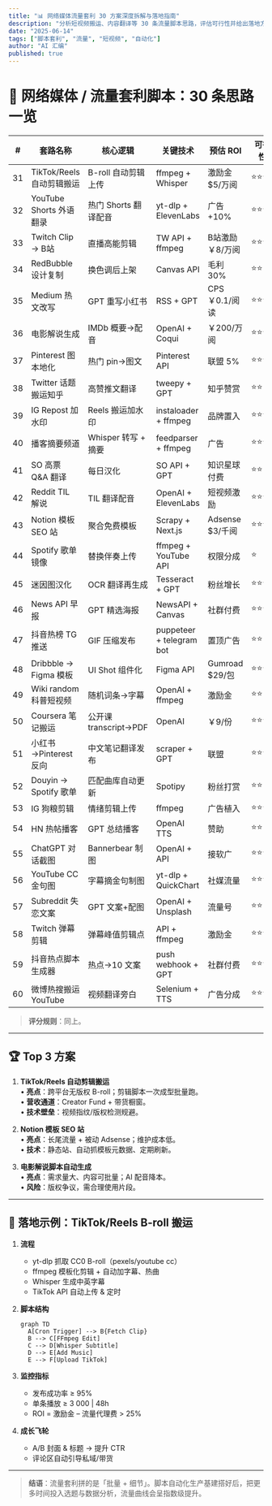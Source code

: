 ```yaml
---
title: "📊 网络媒体流量套利 30 方案深度拆解与落地指南"
description: "分析短视频搬运、内容翻译等 30 条流量脚本思路，评估可行性并给出落地方案"
date: "2025-06-14"
tags: ["脚本套利", "流量", "短视频", "自动化"]
author: "AI 汇编"
published: true
---
```


# 🚀 网络媒体 / 流量套利脚本：30 条思路一览

| # | 套路名称 | 核心逻辑 | 关键技术 | 预估 ROI | 可行性 |
|---|-----------|----------|-----------|---------|--------|
|31|TikTok/Reels 自动剪辑搬运|B-roll 自动剪辑上传|ffmpeg + Whisper|激励金 $5/万阅|⭐⭐⭐⭐|
|32|YouTube Shorts 外语翻录|热门 Shorts 翻译配音|yt-dlp + ElevenLabs|广告 +10%|⭐⭐⭐⭐|
|33|Twitch Clip → B站|直播高能剪辑|TW API + ffmpeg|B站激励 ￥8/万阅|⭐⭐⭐|
|34|RedBubble 设计复制|换色调后上架|Canvas API|毛利 30%|⭐⭐|
|35|Medium 热文改写|GPT 重写小红书|RSS + GPT|CPS ￥0.1/阅读|⭐⭐⭐|
|36|电影解说生成|IMDb 概要→配音|OpenAI + Coqui|￥200/万阅|⭐⭐⭐⭐|
|37|Pinterest 图本地化|热门 pin→图文|Pinterest API|联盟 5%|⭐⭐⭐|
|38|Twitter 话题搬运知乎|高赞推文翻译|tweepy + GPT|知乎赞赏|⭐⭐|
|39|IG Repost 加水印|Reels 搬运加水印|instaloader + ffmpeg|品牌置入|⭐⭐⭐|
|40|播客摘要频道|Whisper 转写 + 摘要|feedparser + ffmpeg|广告|⭐⭐⭐|
|41|SO 高票 Q&A 翻译|每日汉化|SO API + GPT|知识星球付费|⭐⭐|
|42|Reddit TIL 解说|TIL 翻译配音|OpenAI + ElevenLabs|短视频激励|⭐⭐⭐|
|43|Notion 模板 SEO 站|聚合免费模板|Scrapy + Next.js|Adsense $3/千阅|⭐⭐⭐⭐|
|44|Spotify 歌单镜像|替换伴奏上传|ffmpeg + YouTube API|权限分成|⭐|
|45|迷因图汉化|OCR 翻译再生成|Tesseract + GPT|粉丝增长|⭐⭐⭐|
|46|News API 早报|GPT 精选海报|NewsAPI + Canvas|社群付费|⭐⭐⭐|
|47|抖音热榜 TG 推送|GIF 压缩发布|puppeteer + telegram bot|置顶广告|⭐⭐|
|48|Dribbble → Figma 模板|UI Shot 组件化|Figma API|Gumroad $29/包|⭐⭐⭐|
|49|Wiki random 科普短视频|随机词条→字幕|OpenAI + ffmpeg|激励金|⭐⭐|
|50|Coursera 笔记搬运|公开课 transcript→PDF|OpenAI|￥9/份|⭐⭐⭐|
|51|小红书→Pinterest 反向|中文笔记翻译发布|scraper + GPT|联盟|⭐⭐⭐|
|52|Douyin → Spotify 歌单|匹配曲库自动更新|Spotipy|粉丝打赏|⭐⭐|
|53|IG 狗粮剪辑|情绪剪辑上传|ffmpeg|广告植入|⭐⭐⭐|
|54|HN 热帖播客|GPT 总结播客|OpenAI TTS|赞助|⭐⭐|
|55|ChatGPT 对话截图|Bannerbear 制图|OpenAI + API|接软广|⭐⭐⭐|
|56|YouTube CC 金句图|字幕摘金句制图|yt-dlp + QuickChart|社媒流量|⭐⭐⭐|
|57|Subreddit 失恋文案|GPT 文案+配图|OpenAI + Unsplash|流量号|⭐⭐|
|58|Twitch 弹幕剪辑|弹幕峰值剪辑点|API + ffmpeg|激励金|⭐⭐⭐|
|59|抖音热点脚本生成器|热点→10 文案|push webhook + GPT|社群付费|⭐⭐⭐|
|60|微博热搜搬运 YouTube|视频翻译旁白|Selenium + TTS|广告分成|⭐⭐⭐|

> **评分规则**：同上。

---

## 🏆 Top 3 方案

1. **TikTok/Reels 自动剪辑搬运**  
   • **亮点**：跨平台无版权 B-roll；剪辑脚本一次成型批量跑。  
   • **营收通道**：Creator Fund + 带货橱窗。  
   • **技术壁垒**：视频指纹/版权检测规避。  

2. **Notion 模板 SEO 站**  
   • **亮点**：长尾流量 + 被动 Adsense；维护成本低。  
   • **技术**：静态站、自动抓模板元数据、定期刷新。  

3. **电影解说脚本自动生成**  
   • **亮点**：需求量大、内容可批量；AI 配音降本。  
   • **风险**：版权争议，需合理使用片段。  

---

## 📐 落地示例：TikTok/Reels B-roll 搬运

1. **流程**  
   - yt-dlp 抓取 CC0 B-roll（pexels/youtube cc）  
   - ffmpeg 模板化剪辑 + 自动加字幕、热曲  
   - Whisper 生成中英字幕  
   - TikTok API 自动上传 & 定时  

2. **脚本结构**  
   ```mermaid
   graph TD
     A[Cron Trigger] --> B{Fetch Clip}
     B --> C[FFmpeg Edit]
     C --> D[Whisper Subtitle]
     D --> E[Add Music]
     E --> F[Upload TikTok]
   ```

3. **监控指标**  
   - 发布成功率 ≥ 95%  
   - 单条播放 ≥ 3 000 | 48h  
   - ROI = 激励金 – 流量代理费 > 25%  

4. **成长飞轮**  
   - A/B 封面 & 标题 → 提升 CTR  
   - 评论区自动引导私域/带货  

---

> **结语**：流量套利拼的是「批量 + 细节」。脚本自动化生产基建搭好后，把更多时间投入选题与数据分析，流量曲线会呈指数级提升。